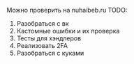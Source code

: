 Можно проверить на nuhaibeb.ru
TODO: 
1. Разобраться с вк
2. Кастомные ошибки и их проверка
3. Тесты для хэндлеров
4. Реализовать 2FA
5. Разобраться с куками
